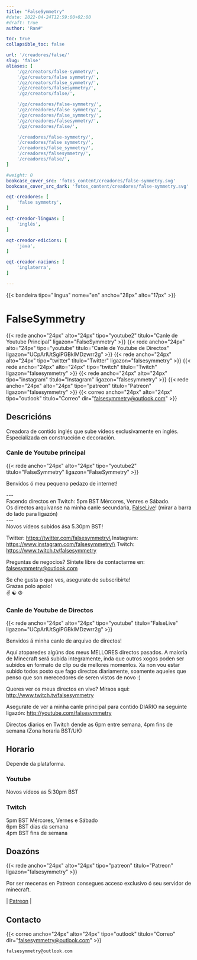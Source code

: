 ```yaml
---
title: "FalseSymmetry"
#date: 2022-04-24T12:59:00+02:00
#draft: true
author: 'Ran#'

toc: true
collapsible_toc: false

url: '/creadores/false/'
slug: 'false'
aliases: [
    '/gz/creators/false-symmetry/',
    '/gz/creators/false symmetry/',
    '/gz/creators/false_symmetry/',
    '/gz/creators/falsesymmetry/',
    '/gz/creators/false/',

    '/gz/creadores/false-symmetry/',
    '/gz/creadores/false symmetry/',
    '/gz/creadores/false_symmetry/',
    '/gz/creadores/falsesymmetry/',
    '/gz/creadores/false/',

    '/creadores/false-symmetry/',
    '/creadores/false symmetry/',
    '/creadores/false_symmetry/',
    '/creadores/falsesymmetry/',
    '/creadores/false/',
]

#weight: 0
bookcase_cover_src: 'fotos_content/creadores/false-symmetry.svg'
bookcase_cover_src_dark: 'fotos_content/creadores/false-symmetry.svg'

eqt-creadores: [
    'false symmetry',
]

eqt-creador-linguas: [
    'inglés',
]

eqt-creador-edicions: [
    'java',
]

eqt-creador-nacions: [
    'inglaterra',
]

---
```


{{< bandeira tipo="lingua" nome="en" ancho="28px" alto="17px" >}}

# FalseSymmetry

{{< rede ancho="24px" alto="24px" tipo="youtube2" titulo="Canle de Youtube Principal" ligazon="FalseSymmetry" >}}
{{< rede ancho="24px" alto="24px" tipo="youtube" titulo="Canle de Youtube de Directos" ligazon="UCpArlUtSgiPGBklMDzwrr2g" >}}
{{< rede ancho="24px" alto="24px" tipo="twitter" titulo="Twitter" ligazon="falsesymmetry" >}}
{{< rede ancho="24px" alto="24px" tipo="twitch" titulo="Twitch" ligazon="falsesymmetry" >}}
{{< rede ancho="24px" alto="24px" tipo="instagram" titulo="Instagram" ligazon="falsesymmetry" >}}
{{< rede ancho="24px" alto="24px" tipo="patreon" titulo="Patreon" ligazon="falsesymmetry" >}}
{{< correo ancho="24px" alto="24px" tipo="outlook" titulo="Correo" dir="falsesymmetry@outlook.com" >}}

## Descricións

Creadora de contido inglés que sube vídeos exclusivamente en inglés.\
Especializada en construcción e decoración.

### Canle de Youtube principal

{{< rede ancho="24px" alto="24px" tipo="youtube2" titulo="FalseSymmetry" ligazon="FalseSymmetry" >}}

Benvidos ó meu pequeno pedazo de internet!

\-\-\-\
Facendo directos en Twitch: 5pm BST Mércores, Venres e Sábado.\
Os directos arquívanse na minha canle secundaria, [FalseLive](https://www.youtube.com/channel/UCpArlUtSgiPGBklMDzwrr2g)! (mirar a barra do lado para ligazón)\
\-\-\-\
Novos vídeos subidos ása 5.30pm BST!

Twitter: https://twitter.com/falsesymmetry\
Instagram: https://www.instagram.com/falsesymmetry/\
Twitch: https://www.twitch.tv/falsesymmetry

Preguntas de negocios?
Síntete libre de contactarme en: falsesymmetry@outlook.com

Se che gusta o que ves, asegurate de subscribirte!\
Grazas polo apoio!\
✌ ☯ ☮

### Canle de Youtube de Directos

{{< rede ancho="24px" alto="24px" tipo="youtube" titulo="FalseLive" ligazon="UCpArlUtSgiPGBklMDzwrr2g" >}}

Benvidos á minha canle de arquivo de directos!

Aquí atoparedes algúns dos meus MELLORES directos pasados.
A maioría de Minecraft será subida integramente, inda que outros xogos poden ser subidos en formato de clip ou de mellores momentos.
Xa non vou estar subido todos posto que fago directos diariamente, soamente aqueles que penso que son merecedores de seren vistos de novo :)

Queres ver os meus directos en vivo?
Míraos aquí:\
http://www.twitch.tv/falsesymmetry

Asegurate de ver a minha canle principal para contido DIARIO na seguinte ligazón: http://youtube.com/falsesymmetry

Directos diarios en Twitch dende as 6pm entre semana, 4pm fins de semana (Zona horaria BST/UK)

## Horario

Depende da plataforma.

### Youtube

Novos vídeos as 5:30pm BST

### Twitch

5pm BST Mércores, Vernes e Sábado\
6pm BST días da semana\
4pm BST fins de semana

## Doazóns

{{< rede ancho="24px" alto="24px" tipo="patreon" titulo="Patreon" ligazon="falsesymmetry" >}}

Por ser mecenas en Patreon consegues acceso exclusivo ó seu servidor de minecraft.

|
[Patreon](https://www.patreon.com/falsesymmetry)
|

## Contacto

{{< correo ancho="24px" alto="24px" tipo="outlook" titulo="Correo" dir="falsesymmetry@outlook.com" >}}

```
falsesymmetry@outlook.com
```
